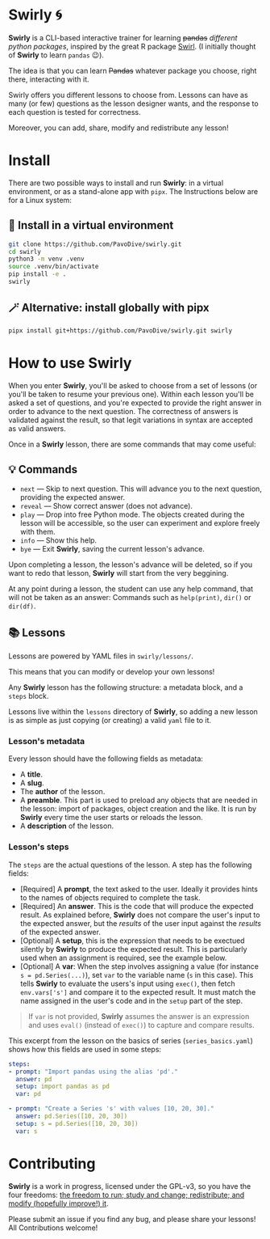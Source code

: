 # Swirly 🌀

**Swirly** is a CLI-based interactive trainer for learning ~~pandas~~ _different python packages_, inspired by the great R package [Swirl](https://swirlstats.com/). (I initially thought of **Swirly** to learn `pandas` 😉).

The idea is that you can learn ~~Pandas~~ whatever package you choose, right there, interacting with it.

Swirly offers you different lessons to choose from. Lessons can have as many (or few) questions as the lesson designer wants, and the response to each question is tested for correctness.

Moreover, you can add, share, modify and redistribute any lesson!

# Install

There are two possible ways to install and run **Swirly**: in a virtual environment, or as a stand-alone app with `pipx`. The Instructions below are for a Linux system:

## 🚀 Install in a virtual environment

```bash
git clone https://github.com/PavoDive/swirly.git
cd swirly
python3 -m venv .venv
source .venv/bin/activate
pip install -e .
swirly
```

## 🪄 Alternative: install globally with pipx

```bash
pipx install git+https://github.com/PavoDive/swirly.git swirly
```

# How to use Swirly

When you enter **Swirly**, you'll be asked to choose from a set of lessons (or you'll be taken to resume your previous one). Within each lesson you'll be asked a set of questions, and you're expected to provide the right answer in order to advance to the next question. The correctness of answers is validated against the result, so that legit variations in syntax are accepted as valid answers.

Once in a **Swirly** lesson, there are some commands that may come useful:

## 💡 Commands

- `next` — Skip to next question. This will advance you to the next question, providing the expected answer.
- `reveal` — Show correct answer (does not advance).
- `play` — Drop into free Python mode. The objects created during the lesson will be accessible, so the user can experiment and explore freely with them.
- `info` — Show this help.
- `bye` — Exit **Swirly**, saving the current lesson's advance.

Upon completing a lesson, the lesson's advance will be deleted, so if you want to redo that lesson, **Swirly** will start from the very beggining.

At any point during a lesson, the student can use any help command, that will not be taken as an answer: Commands such as `help(print)`, `dir()` or `dir(df)`.

## 📚 Lessons

Lessons are powered by YAML files in `swirly/lessons/`.

This means that you can modify or develop your own lessons!

Any **Swirly** lesson has the following structure: a metadata block, and a `steps` block.

Lessons live within the `lessons` directory of **Swirly**, so adding a new lesson is as simple as just copying (or creating) a valid `yaml` file to it.

### Lesson's metadata

Every lesson should have the following fields as metadata:

- A **title**.
- A **slug**.
- The **author** of the lesson.
- A **preamble**. This part is used to preload any objects that are needed in the lesson: import of packages, object creation and the like. It is run by **Swirly** every time the user starts or reloads the lesson.
- A **description** of the lesson.

### Lesson's steps

The `steps` are the actual questions of the lesson. A step has the following fields:

- [Required] A **prompt**, the text asked to the user. Ideally it provides hints to the names of objects required to complete the task.
- [Required] An **answer**. This is the code that will produce the expected result. As explained before, **Swirly** does not compare the user's input to the expected answer, but the _results_ of the user input against the _results_ of the expected answer.
- [Optional] A **setup**, this is the expression that needs to be exectued silently by **Swirly** to produce the expected result. This is particularly used when an assignment is required, see the example below.
- [Optional] A **var**: When the step involves assigning a value (for instance `s = pd.Series(...)`), set `var` to the variable name (`s` in this case). This tells **Swirly** to evaluate the users's input using `exec()`, then fetch `env.vars['s']` and compare it to the expected result. It must match the name assigned in the user's code and in the `setup` part of the step.

> If `var` is not provided, **Swirly** assumes the answer is an expression and uses `eval()` (instead of `exec()`) to capture and compare results.

This excerpt from the lesson on the basics of series (`series_basics.yaml`) shows how this fields are used in some steps:

```yaml
steps:
- prompt: "Import pandas using the alias 'pd'."
  answer: pd
  setup: import pandas as pd
  var: pd

- prompt: "Create a Series 's' with values [10, 20, 30]."
  answer: pd.Series([10, 20, 30])
  setup: s = pd.Series([10, 20, 30])
  var: s
```

# Contributing

**Swirly** is a work in progress, licensed under the GPL-v3, so you have the four freedoms:  [the freedom to run; study and change; redistribute; and modify (hopefully improve!) it](https://www.gnu.org/philosophy/free-sw.html).

Please submit an issue if you find any bug, and please share your lessons! All Contributions welcome!
